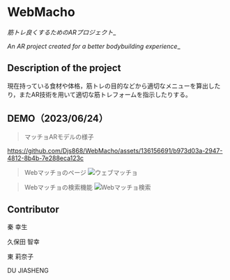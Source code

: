 # WebMacho

_筋トレ良くするためのARプロジェクト__

_An AR project created for a better bodybuilding experience__

## Description of the project

現在持っている食材や体格，筋トレの目的などから適切なメニューを算出したり，またAR技術を用いて適切な筋トレフォームを指示したりする。

## DEMO（2023/06/24）

> マッチョARモデルの様子

https://github.com/Djs868/WebMacho/assets/136156691/b973d03a-2947-4812-8b4b-7e288eca123c

> Webマッチョのページ
![ウェブマッチョ](https://github.com/Djs868/WebMacho/assets/136156691/00e1854a-2ab6-422d-aba7-0dc7394c3714)

>Webマッチョの検索機能
![Webマッチョ検索](https://github.com/Djs868/WebMacho/assets/136156691/2940e447-01e6-4d60-9bc5-27e76a83b9f9)

## Contributor

秦 幸生

久保田 智幸

東 莉奈子

DU JIASHENG
